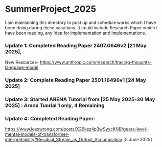 # SummerProject_2025
I am maintaining this directory to post up and schedule works which I have been doing during these vacations. It could include Research Paper which I have been reading, any Idea for implementation and Implementations.


### Update 1: Completed Reading Paper 2407.0646v2 [21 May 2025],
New Resources-
https://www.anthropic.com/research/tracing-thoughts-language-model

### Update 2: Complete Reading Paper 2501.16496v1 [24 May 2025]

### Update 3: Started ARENA Tutorial from [25 May 2025-30 May 2025] : Arena Tuorial 1 only, 4 Remaining

### Update 4: Completed Reading Paper: 
https://www.lesswrong.com/posts/X26ksz4p3wSyycKNB/gears-level-mental-models-of-transformer-interpretability#Residual_Stream_as_Output_Accumulation [5 June 2025]


